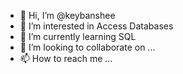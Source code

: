 - 👋 Hi, I’m @keybanshee
- 👀 I’m interested in Access Databases
- 🌱 I’m currently learning SQL
- 💞️ I’m looking to collaborate on ...
- 📫 How to reach me ...

<!---
keybanshee/keybanshee is a ✨ special ✨ repository because its `README.md` (this file) appears on your GitHub profile.
You can click the Preview link to take a look at your changes.
--->
